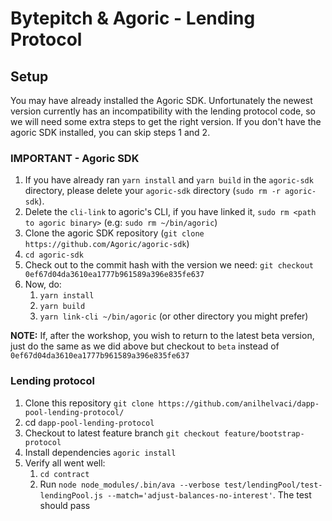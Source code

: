 # Bytepitch & Agoric - Lending Protocol

## Setup

You may have already installed the Agoric SDK. Unfortunately the newest version currently has an incompatibility with the lending protocol code, so we will need some extra steps to get the right version. If you don't have the agoric SDK installed, you can skip steps 1 and 2.

### IMPORTANT - Agoric SDK
1. If you have already ran `yarn install` and `yarn build` in the `agoric-sdk` directory, please delete your `agoric-sdk` directory (`sudo rm -r agoric-sdk`).
2. Delete the `cli-link` to agoric's CLI, if you have linked it, `sudo rm <path to agoric binary>` (e.g: `sudo rm ~/bin/agoric`)
3. Clone the agoric SDK repository (`git clone https://github.com/Agoric/agoric-sdk`)
4. `cd agoric-sdk`
5. Check out to the commit hash with the version we need: `git checkout 0ef67d04da3610ea1777b961589a396e835fe637`
6. Now, do:
   1. `yarn install`
   2. `yarn build`
   3. `yarn link-cli ~/bin/agoric` (or other directory you might prefer)

**NOTE:** If, after the workshop, you wish to return to the latest beta version, just do the same as we did above but checkout to `beta` instead of `0ef67d04da3610ea1777b961589a396e835fe637`

### Lending protocol

1. Clone this repository `git clone https://github.com/anilhelvaci/dapp-pool-lending-protocol/`
2. cd `dapp-pool-lending-protocol`
3. Checkout to latest feature branch `git checkout feature/bootstrap-protocol`
4. Install dependencies `agoric install`
5. Verify all went well:
   1. `cd contract`
   2. Run `node node_modules/.bin/ava --verbose test/lendingPool/test-lendingPool.js --match='adjust-balances-no-interest'`. The test should pass
